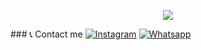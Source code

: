 <p align="center">
  <img src="https://github.com/Fariiid-M/Fariiid-M/gip.gif" />
  </p>
### 📞 Contact me
<a href="https://www.instagram.com/faridmhrdkaa" target="_blank"><img src="https://img.shields.io/badge/Instagram-%23E4405F.svg?&style=flat-square&logo=instagram&logoColor=white" alt="Instagram"></a> <a href="https://wa.me/6285890441472" target="_blank"><img src="https://img.shields.io/badge/Whatsapp-%808080.svg?&style=flat-square&logo=Whatsapp&logoColor=white" alt="Whatsapp"></a>



